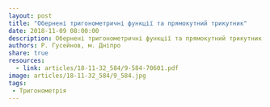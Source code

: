 ```yaml
---
layout: post
title: "Обернені тригонометричні функції та прямокутний трикутник"
date: 2018-11-09 08:00:00
description: Обернені тригонометричні функції та прямокутний трикутник
authors: Р. Гусейнов, м. Дніпро
share: true
resources:
  - link: articles/18-11-32_584/9-584-70601.pdf
image: articles/18-11-32_584/9_584.jpg
tags:
 - Тригонометрія
---
```

